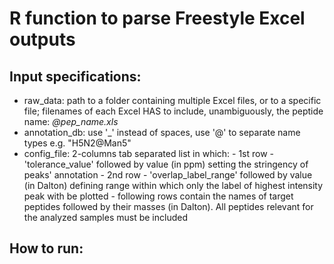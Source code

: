 # R function to parse Freestyle Excel outputs

## Input specifications:
* raw_data: path to a folder containing multiple Excel files, or to a specific file;
           filenames of each Excel HAS to include, unambiguously, the peptide name: *@pep_name.xls*
*  annotation_db: use '_' instead of spaces, use '@' to separate name types e.g. "H5N2@Man5"
*  config_file: 2-columns tab separated list in which:
              - 1st row - 'tolerance_value' followed by value (in ppm) setting the stringency of peaks' annotation
              - 2nd row - 'overlap_label_range' followed by value (in Dalton) defining range within which only the label of highest intensity peak with be plotted
              - following rows contain the names of target peptides followed by their masses (in Dalton).
                All peptides relevant for the analyzed samples must be included

## How to run: